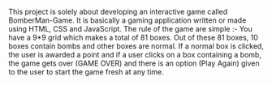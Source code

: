 This project is solely about developing an interactive game called BomberMan-Game. It is basically a gaming application written or made using HTML, CSS and JavaScript. The rule of the game are simple :- 
You have a 9*9 grid which makes a total of 81 boxes. Out of these 81 boxes, 10 boxes contain bombs and other boxes are normal. If a normal box is clicked, the user is awarded a point and if a user clicks on a box containing a bomb, the game gets over (GAME OVER) and there is an option (Play Again) given to the user to start the game fresh at any time.